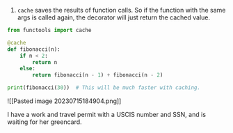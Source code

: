 1. `cache` saves the results of function calls. So if the function with the same args is called again, the decorator will just return the cached value.
```python
from functools import cache

@cache
def fibonacci(n):
    if n < 2:
        return n
    else:
        return fibonacci(n - 1) + fibonacci(n - 2)

print(fibonacci(30))  # This will be much faster with caching.
```


![[Pasted image 20230715184904.png]]

I have a work and travel permit with a USCIS number and SSN, and is waiting for her greencard. 